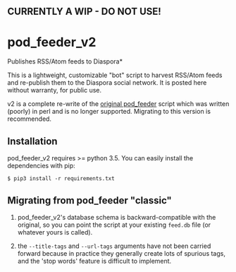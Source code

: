 ## CURRENTLY A WIP - DO NOT USE!

# pod_feeder_v2

Publishes RSS/Atom feeds to Diaspora*

This is a lightweight, customizable "bot" script to harvest RSS/Atom feeds and
re-publish them to the Diaspora social network. It is posted here without
warranty, for public use.

v2 is a complete re-write of the
[original pod_feeder](https://github.com/rev138/pod_feeder) script which was
written (poorly) in perl and is no longer supported. Migrating to this version
is recommended.

## Installation
pod_feeder_v2 requires >= python 3.5. You can easily install the dependencies
with pip:

`$ pip3 install -r requirements.txt`

## Migrating from pod_feeder "classic"
1. pod_feeder_v2's database schema is backward-compatible with the original, so
you can point the script at your existing `feed.db` file (or whatever
yours is called).

2. the `--title-tags` and `--url-tags` arguments have not been carried forward
because in practice they generally create lots of spurious tags, and the
'stop words' feature is difficult to implement.